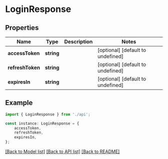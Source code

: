 # LoginResponse


## Properties

Name | Type | Description | Notes
------------ | ------------- | ------------- | -------------
**accessToken** | **string** |  | [optional] [default to undefined]
**refreshToken** | **string** |  | [optional] [default to undefined]
**expiresIn** | **string** |  | [optional] [default to undefined]

## Example

```typescript
import { LoginResponse } from './api';

const instance: LoginResponse = {
    accessToken,
    refreshToken,
    expiresIn,
};
```

[[Back to Model list]](../README.md#documentation-for-models) [[Back to API list]](../README.md#documentation-for-api-endpoints) [[Back to README]](../README.md)
